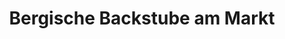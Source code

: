 ---
title: "Bergische Backstube am Markt"
url: /leichlingen/bergische-backstube-am-markt/
shop: Bäckerei
---